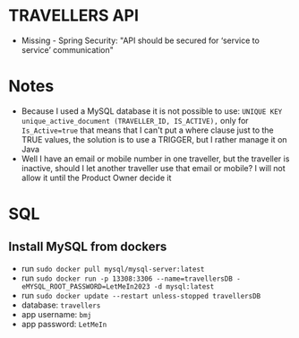 # TRAVELLERS API
- Missing - Spring Security: "API should be secured for ‘service to service’ communication"

# Notes
- Because I used a MySQL database it is not possible to use: ``UNIQUE KEY unique_active_document (TRAVELLER_ID, IS_ACTIVE),`` only for ``Is_Active=true`` that means that I can't put a where clause just to the TRUE values, the solution is to use a TRIGGER, but I rather manage it on Java
- Well I have an email or mobile number in one traveller, but the traveller is inactive, should I let another traveller use that email or mobile? I will not allow it until the Product Owner decide it


# SQL
## Install MySQL from dockers
* run ``` sudo docker pull mysql/mysql-server:latest ```
* run ``` sudo docker run -p 13308:3306 --name=travellersDB -eMYSQL_ROOT_PASSWORD=LetMeIn2023 -d mysql:latest ```
* run ``` sudo docker update --restart unless-stopped travellersDB ```
*    database: `travellers`
*    app username: `bmj`
*    app password: `LetMeIn`
